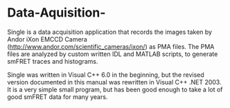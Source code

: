 # Data-Aquisition-

Single is a data acquisition application that records the images taken by Andor iXon EMCCD Camera (http://www.andor.com/scientific_cameras/ixon/) as PMA files. The PMA files are analyzed by custom written IDL and MATLAB scripts, to generate smFRET traces and histograms.

Single was written in Visual C++ 6.0 in the beginning, but the revised version documented in this manual was rewritten in Visual C++ .NET 2003. It is a very simple small program, but has been good enough to take a lot of good smFRET data for many years.
